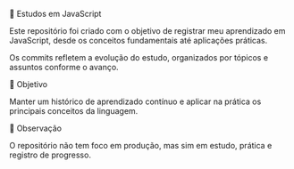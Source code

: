 📘 Estudos em JavaScript

Este repositório foi criado com o objetivo de registrar meu aprendizado em JavaScript, desde os conceitos fundamentais até aplicações práticas.

Os commits refletem a evolução do estudo, organizados por tópicos e assuntos conforme o avanço.

🚀 Objetivo

Manter um histórico de aprendizado contínuo e aplicar na prática os principais conceitos da linguagem.

📌 Observação

O repositório não tem foco em produção, mas sim em estudo, prática e registro de progresso.
